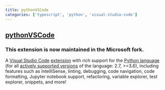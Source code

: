 ```yaml
---
title: pythonVSCode
categories: ['typescript', 'python', 'visual-studio-code']
---
```

## [pythonVSCode](https://github.com/DonJayamanne/pythonVSCode)

### This extension is now maintained in the Microsoft fork.


A [Visual Studio Code](https://code.visualstudio.com/) [extension](https://marketplace.visualstudio.com/VSCode) with rich support for the [Python language](https://www.python.org/) (for all [actively supported versions](https://devguide.python.org/#status-of-python-branches) of the language: 2.7, >=3.6), including features such as IntelliSense, linting, debugging, code navigation, code formatting, Jupyter notebook support, refactoring, variable explorer, test explorer, snippets, and more!

